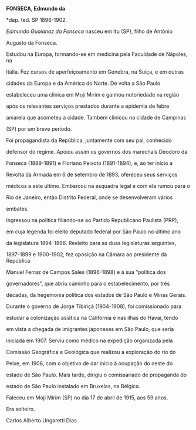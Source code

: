 **FONSECA, Edmundo da**



\*dep. fed. SP 1896-1902.



*Edmundo Guaianaz da Fonseca* nasceu em Itu (SP), filho de Antônio

Augusto da Fonseca.



Estudou na Europa, formando-se em medicina pela Faculdade de Nápoles, na

Itália. Fez cursos de aperfeiçoamento em Genebra, na Suíça, e em outras

cidades da Europa e da América do Norte. De volta a São Paulo

estabeleceu uma clínica em Moji Mirim e ganhou notoriedade na região

após os relevantes serviços prestados durante a epidemia de febre

amarela que acometeu a cidade. Também clinicou na cidade de Campinas

(SP) por um breve período.



Foi propagandista da República, juntamente com seu pai, conhecido

defensor do regime. Apoiou assim os governos dos marechais Deodoro da

Fonseca (1889-1891) e Floriano Peixoto (1891-1894), e, ao ter início a

Revolta da Armada em 6 de setembro de 1893, ofereceu seus serviços

médicos a este último. Embarcou na esquadra legal e com ela rumou para o

Rio de Janeiro, então Distrito Federal, onde se desenvolveram vários

embates.



Ingressou na política filiando-se ao Partido Republicano Paulista (PRP),

em cuja legenda foi eleito deputado federal por São Paulo no último ano

da legislatura 1894-1896. Reeleito para as duas legislaturas seguintes,

1897-1899 e 1900-1902, fez oposição na Câmara ao presidente da República

Manuel Ferraz de Campos Sales (1896-1898) e à sua “política dos

governadores”, que abriu caminho para o estabelecimento, por três

décadas, da hegemonia política dos estados de São Paulo e Minas Gerais.



Durante o governo de Jorge Tibiriçá (1904-1908), foi comissionado para

estudar a colonização asiática na Califórnia e nas ilhas do Havaí, tendo

em vista a chegada de imigrantes japoneses em São Paulo, que seria

iniciada em 1907. Serviu como médico na expedição organizada pela

Comissão Geográfica e Geológica que realizou a exploração do rio do

Peixe, em 1906, com o objetivo de dar início à ocupação do oeste do

estado de São Paulo. Mais tarde, dirigiu o comissariado de propaganda do

estado de São Paulo instalado em Bruxelas, na Bélgica.



Faleceu em Moji Mirim (SP) no dia 17 de abril de 1915, aos 59 anos.



Era solteiro.



Carlos Alberto Ungaretti Dias



